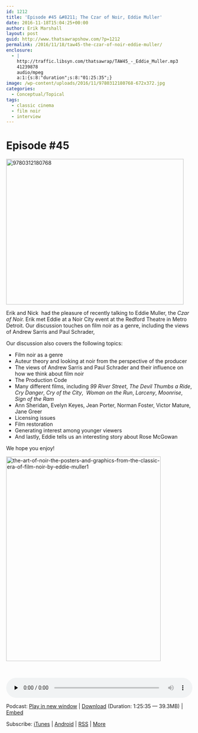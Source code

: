 ```yaml
---
id: 1212
title: 'Episode #45 &#8211; The Czar of Noir, Eddie Muller'
date: 2016-11-18T15:04:25+00:00
author: Erik Marshall
layout: post
guid: http://www.thatsawrapshow.com/?p=1212
permalink: /2016/11/18/taw45-the-czar-of-noir-eddie-muller/
enclosure:
  - |
    http://traffic.libsyn.com/thatsawrap/TAW45_-_Eddie_Muller.mp3
    41239878
    audio/mpeg
    a:1:{s:8:"duration";s:8:"01:25:35";}
image: /wp-content/uploads/2016/11/9780312180768-672x372.jpg
categories:
  - Conceptual/Topical
tags:
  - classic cinema
  - film noir
  - interview
---
```

# Episode #45

[<img class="aligncenter wp-image-1237" src="http://www.thatsawrapshow.com/wp-content/uploads/2016/11/9780312180768-1024x839.jpg" alt="9780312180768" width="480" height="393" srcset="http://www.thatsawrapshow.com/wp-content/uploads/2016/11/9780312180768-1024x839.jpg 1024w, http://www.thatsawrapshow.com/wp-content/uploads/2016/11/9780312180768-300x246.jpg 300w, http://www.thatsawrapshow.com/wp-content/uploads/2016/11/9780312180768-768x630.jpg 768w, http://www.thatsawrapshow.com/wp-content/uploads/2016/11/9780312180768-600x492.jpg 600w, http://www.thatsawrapshow.com/wp-content/uploads/2016/11/9780312180768.jpg 1220w" sizes="(max-width: 480px) 100vw, 480px" />](http://www.thatsawrapshow.com/wp-content/uploads/2016/11/9780312180768.jpg)

Erik and Nick  had the pleasure of recently talking to Eddie Muller, the _Czar of Noir._ Erik met Eddie at a Noir City event at the Redford Theatre in Metro Detroit. Our discussion touches on film noir as a genre, including the views of Andrew Sarris and Paul Schrader,

Our discussion also covers the following topics:

  * Film noir as a genre
  * Auteur theory and looking at noir from the perspective of the producer
  * The views of Andrew Sarris and Paul Schrader and their influence on how we think about film noir
  * The Production Code
  * Many different films, including _99 River Street_, _The Devil Thumbs a Ride_, _Cry Danger_, _Cry of the City_,  _Woman on the Run_, _Larceny_, _Moonrise_, _Sign of the Ram_
  * Ann Sheridan, Evelyn Keyes, Jean Porter, Norman Foster, Victor Mature, Jane Greer
  * Licensing issues
  * Film restoration
  * Generating interest among younger viewers
  * And lastly, Eddie tells us an interesting story about Rose McGowan

We hope you enjoy!

[<img class="aligncenter size-full wp-image-1234" src="http://www.thatsawrapshow.com/wp-content/uploads/2016/11/The-Art-of-Noir-The-Posters-and-Graphics-from-the-Classic-Era-of-Film-Noir-by-Eddie-Muller1.png" alt="the-art-of-noir-the-posters-and-graphics-from-the-classic-era-of-film-noir-by-eddie-muller1" width="418" height="552" srcset="http://www.thatsawrapshow.com/wp-content/uploads/2016/11/The-Art-of-Noir-The-Posters-and-Graphics-from-the-Classic-Era-of-Film-Noir-by-Eddie-Muller1.png 418w, http://www.thatsawrapshow.com/wp-content/uploads/2016/11/The-Art-of-Noir-The-Posters-and-Graphics-from-the-Classic-Era-of-Film-Noir-by-Eddie-Muller1-227x300.png 227w" sizes="(max-width: 418px) 100vw, 418px" />](http://www.thatsawrapshow.com/wp-content/uploads/2016/11/The-Art-of-Noir-The-Posters-and-Graphics-from-the-Classic-Era-of-Film-Noir-by-Eddie-Muller1.png)

&nbsp;

<div class="powerpress_player" id="powerpress_player_297">
  <audio class="wp-audio-shortcode" id="audio-1212-57" preload="none" style="width: 100%;" controls="controls"><source type="audio/mpeg" src="http://media.blubrry.com/thatsawrap/p/traffic.libsyn.com/thatsawrap/TAW45_-_Eddie_Muller.mp3?_=57" /><a href="http://media.blubrry.com/thatsawrap/p/traffic.libsyn.com/thatsawrap/TAW45_-_Eddie_Muller.mp3">http://media.blubrry.com/thatsawrap/p/traffic.libsyn.com/thatsawrap/TAW45_-_Eddie_Muller.mp3</a></audio>
</div>

<p class="powerpress_links powerpress_links_mp3">
  Podcast: <a href="http://media.blubrry.com/thatsawrap/p/traffic.libsyn.com/thatsawrap/TAW45_-_Eddie_Muller.mp3" class="powerpress_link_pinw" target="_blank" title="Play in new window" onclick="return powerpress_pinw('http://www.thatsawrapshow.com/?powerpress_pinw=1212-podcast');" rel="nofollow">Play in new window</a> | <a href="http://media.blubrry.com/thatsawrap/p/traffic.libsyn.com/thatsawrap/TAW45_-_Eddie_Muller.mp3" class="powerpress_link_d" title="Download" rel="nofollow" download="TAW45_-_Eddie_Muller.mp3">Download</a> (Duration: 1:25:35 &#8212; 39.3MB) | <a href="#" class="powerpress_link_e" title="Embed" onclick="return powerpress_show_embed('1212-podcast');" rel="nofollow">Embed</a>
</p>

<p class="powerpress_embed_box" id="powerpress_embed_1212-podcast" style="display: none;">
  <input id="powerpress_embed_1212-podcast_t" type="text" value="<iframe width=&quot;320&quot; height=&quot;30&quot; src=&quot;http://www.thatsawrapshow.com/?powerpress_embed=1212-podcast&amp;powerpress_player=mediaelement-audio&quot; frameborder=&quot;0&quot; scrolling=&quot;no&quot;></iframe>" onclick="javascript: this.select();" onfocus="javascript: this.select();" style="width: 70%;" readOnly />
</p>

<p class="powerpress_links powerpress_subscribe_links">
  Subscribe: <a href="https://itunes.apple.com/us/podcast/thats-a-wrap!/id638015669?mt=2&ls=1" class="powerpress_link_subscribe powerpress_link_subscribe_itunes" title="Subscribe on iTunes" rel="nofollow">iTunes</a> | <a href="http://subscribeonandroid.com/www.thatsawrapshow.com/feed/podcast/" class="powerpress_link_subscribe powerpress_link_subscribe_android" title="Subscribe on Android" rel="nofollow">Android</a> | <a href="http://www.thatsawrapshow.com/feed/podcast/" class="powerpress_link_subscribe powerpress_link_subscribe_rss" title="Subscribe via RSS" rel="nofollow">RSS</a> | <a href="http://www.thatsawrapshow.com/subscribe-to-podcast/" class="powerpress_link_subscribe powerpress_link_subscribe_more" title="More" rel="nofollow">More</a>
</p>

<!--powerpress_player-->